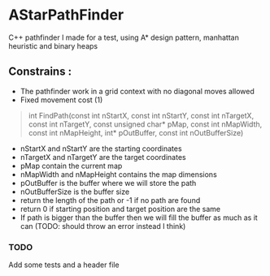# AStarPathFinder


C++ pathfinder I made for a test, using A* design pattern, manhattan heuristic and binary heaps


## Constrains : 


* The pathfinder work in a grid context with no diagonal moves allowed
* Fixed movement cost (1)



> int FindPath(const int nStartX, const int nStartY,
>             const int nTargetX, const int nTargetY, 
>             const unsigned char* pMap, const int nMapWidth, const int nMapHeight,
>             int* pOutBuffer, const int nOutBufferSize)


* nStartX and nStartY are the starting coordinates
* nTargetX and nTargetY are the target coordinates
* pMap contain the current map
* nMapWidth and nMapHeight contains the map dimensions
* pOutBuffer is the buffer where we will store the path
* nOutBufferSize is the buffer size
* return the length of the path or -1 if no path are found
* return 0 if starting position and target position are the same
* If path is bigger than the buffer then we will fill the buffer as much as it can (TODO: should throw an error instead I think)


### TODO


Add some tests and a header file
